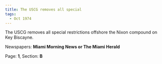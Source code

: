 ```yaml
---  
title: The USCG removes all special  
tags:  
  - Oct 1974  
---  
```

  
The USCG removes all special restrictions offshore the Nixon compound on Key Biscayne.  
  
Newspapers: **Miami Morning News or The Miami Herald**  
  
Page: **1**, Section: **B** 
